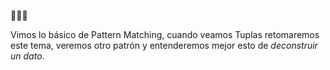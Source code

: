 :clap::clap::clap:

Vimos lo básico de Pattern Matching, cuando veamos Tuplas retomaremos este tema, veremos otro patrón y entenderemos mejor esto de _deconstruir un dato_.